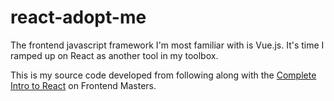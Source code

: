 # react-adopt-me

The frontend javascript framework I'm most familiar with is Vue.js. It's time I ramped up on React as another tool in my toolbox.

This is my source code developed from following along with the [Complete Intro to React](https://frontendmasters.com/courses/complete-react-v5/creating-a-search-component/) on Frontend Masters.
